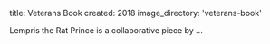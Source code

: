 title: Veterans Book 
created: 2018
image_directory: 'veterans-book'

Lempris the Rat Prince is a collaborative piece by ...
